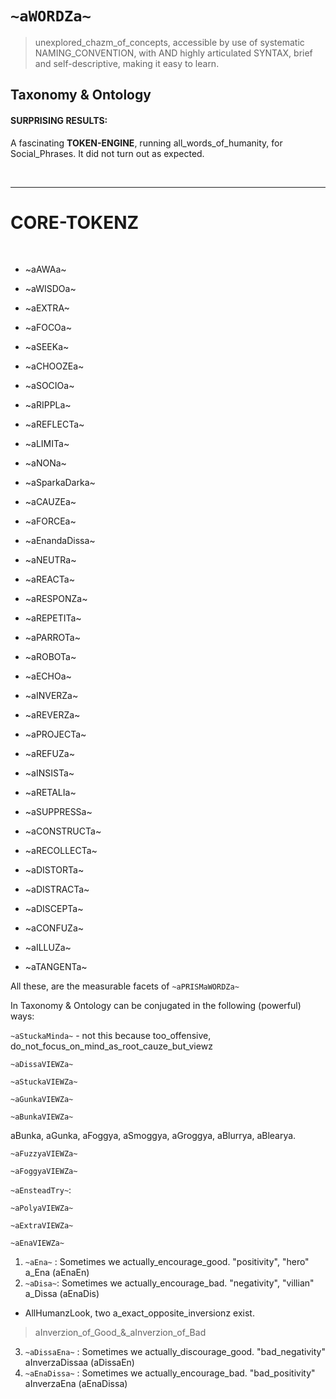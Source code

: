 # `~aWORDZa~`

> unexplored_chazm_of_concepts, accessible by use of systematic NAMING_CONVENTION, with AND highly articulated SYNTAX, brief and self-descriptive, making it easy to learn.

## Taxonomy & Ontology

#### SURPRISING RESULTS:

A fascinating **TOKEN-ENGINE**, running all_words_of_humanity, for Social_Phrases. It did not turn out as expected. 

<br>

---

# CORE-TOKENZ

<br>

- ~aAWAa~
- ~aWISDOa~
- ~aEXTRA~  

- ~aFOCOa~  
- ~aSEEKa~  
- ~aCHOOZEa~

- ~aSOCIOa~ 
- ~aRIPPLa~
- ~aREFLECTa~
- ~aLIMITa~ 

- ~aNONa~
- ~aSparkaDarka~
- ~aCAUZEa~
- ~aFORCEa~
- ~aEnandaDissa~ 
- ~aNEUTRa~

- ~aREACTa~
- ~aRESPONZa~

- ~aREPETITa~
- ~aPARROTa~
- ~aROBOTa~
- ~aECHOa~

- ~aINVERZa~
- ~aREVERZa~
- ~aPROJECTa~

- ~aREFUZa~
- ~aINSISTa~
- ~aRETALIa~
- ~aSUPPRESSa~

- ~aCONSTRUCTa~
- ~aRECOLLECTa~

- ~aDISTORTa~ 
- ~aDISTRACTa~
- ~aDISCEPTa~

- ~aCONFUZa~
- ~aILLUZa~
- ~aTANGENTa~

All these, are the measurable facets of `~aPRISMaWORDZa~`

In Taxonomy & Ontology can be conjugated in the following (powerful) ways:

`~aStuckaMinda~` - not this because too_offensive, do_not_focus_on_mind_as_root_cauze_but_viewz 

`~aDissaVIEWZa~`

`~aStuckaVIEWZa~`

`~aGunkaVIEWZa~`

`~aBunkaVIEWZa~`

aBunka, aGunka, aFoggya, aSmoggya, aGroggya, aBlurrya, aBlearya.

`~aFuzzyaVIEWZa~`

`~aFoggyaVIEWZa~`

`~aEnsteadTry~`:

`~aPolyaVIEWZa~`

`~aExtraVIEWZa~`

`~aEnaVIEWZa~`

1) `~aEna~` : Sometimes we actually_encourage_good. "positivity", "hero"       a_Ena (aEnaEn)
2) `~aDisa~`: Sometimes we actually_encourage_bad. "negativity", "villian"     a_Dissa (aEnaDis)

- AllHumanzLook, two a_exact_opposite_inversionz exist.

> aInverzion_of_Good_&_aInverzion_of_Bad

3) `~aDissaEna~` : Sometimes we actually_discourage_good. "bad_negativity"  aInverzaDissaa (aDissaEn)
4) `~aEnaDissa~` : Sometimes we actually_encourage_bad.   "bad_positivity" aInverzaEna (aEnaDissa)

